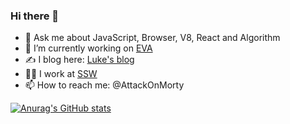 ### Hi there 👋

- 💬 Ask me about JavaScript, Browser, V8, React and Algorithm
- 🔭 I’m currently working on [EVA](https://github.com/AttackOnMorty/eva)
- ✍️ I blog here: [Luke's blog](https://github.com/AttackOnMorty/blog)
- 👨‍💻 I work at [SSW](https://ssw.com.au)
- 📫 How to reach me: @AttackOnMorty

[![Anurag's GitHub stats](https://github-readme-stats.vercel.app/api?username=AttackOnMorty&show_icons=true)](https://github.com/anuraghazra/github-readme-stats)
